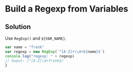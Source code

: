 # Build a Regexp from Variables

## Solution
Use `RegExp()` and `${VAR_NAME}`.

```js
var name = "frank"
var regexp = new RegExp(`^[A-Z]+\\d+${name}$`)
console.log("regexp: " + regexp)
// Ouput: /^[A-Z]\d+frank$/
}
```
